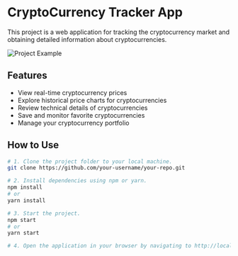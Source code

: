 # CryptoCurrency Tracker App

This project is a web application for tracking the cryptocurrency market and obtaining detailed information about cryptocurrencies.

![Project Example](screenshot.png)

## Features

- View real-time cryptocurrency prices
- Explore historical price charts for cryptocurrencies
- Review technical details of cryptocurrencies
- Save and monitor favorite cryptocurrencies
- Manage your cryptocurrency portfolio

## How to Use

```bash
# 1. Clone the project folder to your local machine.
git clone https://github.com/your-username/your-repo.git

# 2. Install dependencies using npm or yarn.
npm install
# or
yarn install

# 3. Start the project.
npm start
# or
yarn start

# 4. Open the application in your browser by navigating to http://localhost:3000.
